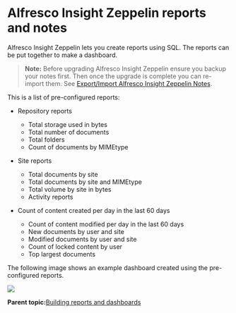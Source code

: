 # Alfresco Insight Zeppelin reports and notes

Alfresco Insight Zeppelin lets you create reports using SQL. The reports can be put together to make a dashboard.

> **Note:** Before upgrading Alfresco Insight Zeppelin ensure you backup your notes first. Then once the upgrade is complete you can re-import them. See [Export/Import Alfresco Insight Zeppelin Notes](../tasks/search-insight-engine-upgrade-note.md).

This is a list of pre-configured reports:

* Repository reports
    * Total storage used in bytes
    * Total number of documents
    * Total folders
    * Count of documents by MIMEtype

* Site reports
    * Total documents by site
    * Total documents by site and MIMEtype
    * Total volume by site in bytes
    * Activity reports

* Count of content created per day in the last 60 days
   * Count of content modified per day in the last 60 days
   * New documents by user and site
   * Modified documents by user and site
   * Count of locked content by user
   * Top largest documents

The following image shows an example dashboard created using the pre-configured reports.

![](../images/exampledashboard1.png)

**Parent topic:**[Building reports and dashboards](../concepts/installing-apache.md)
